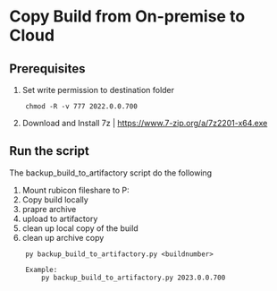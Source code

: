 # Copy Build from On-premise to Cloud

## Prerequisites 
1. Set write permission to destination folder

```
    chmod -R -v 777 2022.0.0.700

```
2. Download and Install 7z | https://www.7-zip.org/a/7z2201-x64.exe


## Run the script
The backup_build_to_artifactory script do the following
1. Mount rubicon fileshare to P: 
2. Copy build locally
3. prapre archive
4. upload to artifactory
5. clean up local copy of the build
6. clean up archive copy

```
    py backup_build_to_artifactory.py <buildnumber>
    
    Example:
        py backup_build_to_artifactory.py 2023.0.0.700 

```